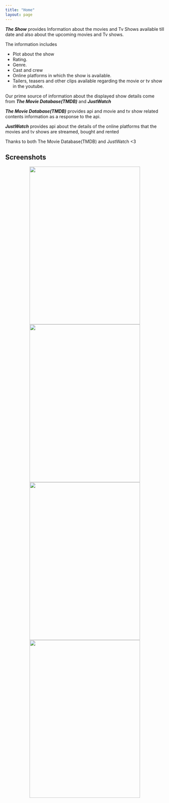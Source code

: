 ```yaml
---
title: "Home"
layout: page
---
```


<b><i>The Show</i></b> provides Information about the movies and Tv Shows available till date and also about the upcoming movies and Tv shows.

The information includes
<ul>
  <li>Plot about the show</li>
  <li>Rating.</li>
  <li>Genre.</li>
  <li>Cast and crew</li>
  <li>Online platforms in which the show is available.</li>
  <li>Tailers, teasers and other clips available regarding the movie or tv show in the youtube.</li>
</ul>

Our prime source of information about the displayed show details come from <b><i>The Movie Database(TMDB)</i></b> and <b><i>JustWatch</i></b> 

<b><i>The Movie Database(TMDB)</i></b> provides api and movie and tv show related contents information as a response to the api.

<b><i>JustWatch</i></b> provides api about the details of the online platforms that the movies and tv shows are streamed, bought and rented

Thanks to both The Movie Database(TMDB) and JustWatch <3

## Screenshots

<p align = "center">
  <img src="https://user-images.githubusercontent.com/104246246/170686606-83bb34e9-1e85-4bb4-80e5-721fd8b8a0f6.jpg" width="350" height="500" />
  <br>
  <img src="https://user-images.githubusercontent.com/104246246/170686905-e3a54818-d110-445b-a009-60351ab13306.jpg" width="350" height="500" />
  <br>
  <img src="https://user-images.githubusercontent.com/104246246/170702508-912386c5-1838-48db-81b2-8ee49e9288cb.jpg" width="350" height="500" />
  <br>
  <img src="https://user-images.githubusercontent.com/104246246/170702888-e53bc6f1-6a0a-4947-93c0-3f6c824f5ac2.jpg" width="350" height="500" />
</p>

